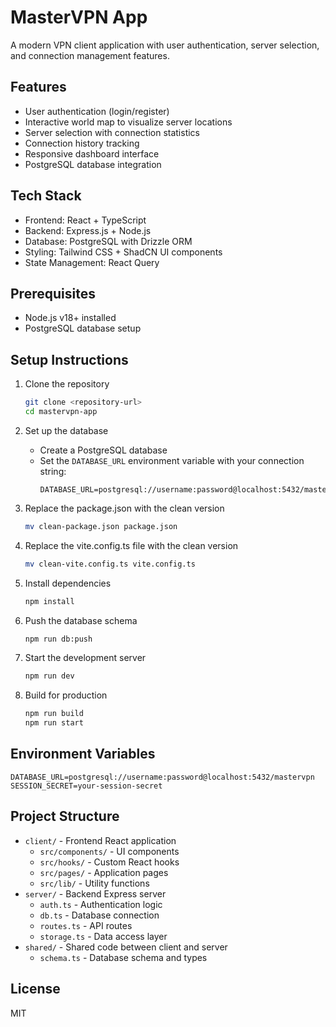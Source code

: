 # MasterVPN App

A modern VPN client application with user authentication, server selection, and connection management features.

## Features

- User authentication (login/register)
- Interactive world map to visualize server locations
- Server selection with connection statistics
- Connection history tracking
- Responsive dashboard interface
- PostgreSQL database integration

## Tech Stack

- Frontend: React + TypeScript
- Backend: Express.js + Node.js
- Database: PostgreSQL with Drizzle ORM
- Styling: Tailwind CSS + ShadCN UI components
- State Management: React Query

## Prerequisites

- Node.js v18+ installed
- PostgreSQL database setup

## Setup Instructions

1. Clone the repository
   ```bash
   git clone <repository-url>
   cd mastervpn-app
   ```

2. Set up the database
   - Create a PostgreSQL database
   - Set the `DATABASE_URL` environment variable with your connection string:
     ```
     DATABASE_URL=postgresql://username:password@localhost:5432/mastervpn
     ```

3. Replace the package.json with the clean version
   ```bash
   mv clean-package.json package.json
   ```

4. Replace the vite.config.ts file with the clean version
   ```bash
   mv clean-vite.config.ts vite.config.ts
   ```

5. Install dependencies
   ```bash
   npm install
   ```

6. Push the database schema
   ```bash
   npm run db:push
   ```

7. Start the development server
   ```bash
   npm run dev
   ```

8. Build for production
   ```bash
   npm run build
   npm run start
   ```

## Environment Variables

```
DATABASE_URL=postgresql://username:password@localhost:5432/mastervpn
SESSION_SECRET=your-session-secret
```

## Project Structure

- `client/` - Frontend React application
  - `src/components/` - UI components
  - `src/hooks/` - Custom React hooks
  - `src/pages/` - Application pages
  - `src/lib/` - Utility functions
- `server/` - Backend Express server
  - `auth.ts` - Authentication logic
  - `db.ts` - Database connection
  - `routes.ts` - API routes
  - `storage.ts` - Data access layer
- `shared/` - Shared code between client and server
  - `schema.ts` - Database schema and types

## License

MIT